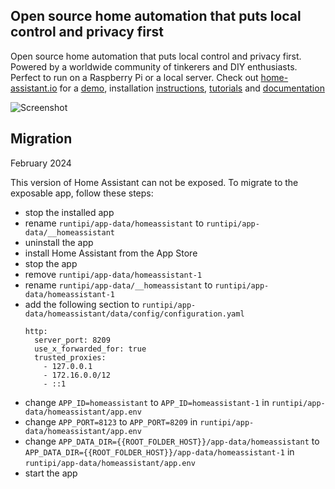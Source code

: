 
## Open source home automation that puts local control and privacy first

Open source home automation that puts local control and privacy first. Powered by a worldwide community of tinkerers and DIY enthusiasts. Perfect to run on a Raspberry Pi or a local server.
Check out [home-assistant.io](https://home-assistant.io) for a [demo](https://home-assistant.io/demo/), installation [instructions](https://home-assistant.io/getting-started/), [tutorials](https://home-assistant.io/getting-started/automation/) and [documentation](https://home-assistant.io/docs/)

![Screenshot](https://raw.githubusercontent.com/home-assistant/core/master/docs/screenshots.png)

## Migration

February 2024

This version of Home Assistant can not be exposed. To migrate to the exposable app, follow these steps:

- stop the installed app
- rename `runtipi/app-data/homeassistant` to `runtipi/app-data/__homeassistant`
- uninstall the app
- install Home Assistant from the App Store
- stop the app
- remove `runtipi/app-data/homeassistant-1`
- rename `runtipi/app-data/__homeassistant` to `runtipi/app-data/homeassistant-1`
- add the following section to `runtipi/app-data/homeassistant/data/config/configuration.yaml`
  ```
  http:
    server_port: 8209
    use_x_forwarded_for: true
    trusted_proxies:
      - 127.0.0.1
      - 172.16.0.0/12
      - ::1
  ```
- change `APP_ID=homeassistant` to `APP_ID=homeassistant-1` in `runtipi/app-data/homeassistant/app.env`
- change `APP_PORT=8123` to `APP_PORT=8209` in `runtipi/app-data/homeassistant/app.env`
- change `APP_DATA_DIR={{ROOT_FOLDER_HOST}}/app-data/homeassistant` to `APP_DATA_DIR={{ROOT_FOLDER_HOST}}/app-data/homeassistant-1` in `runtipi/app-data/homeassistant/app.env`
- start the app
